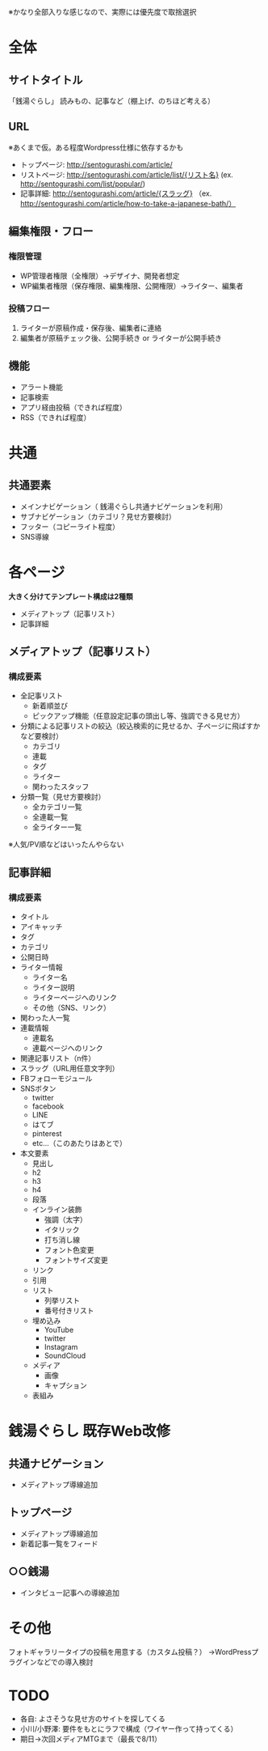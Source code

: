 ※かなり全部入りな感じなので、実際には優先度で取捨選択  
# 全体

## サイトタイトル
「銭湯ぐらし」
読みもの、記事など（棚上げ、のちほど考える）
 
## URL
※あくまで仮。ある程度Wordpress仕様に依存するかも

- トップページ: http://sentogurashi.com/article/
- リストページ: http://sentogurashi.com/article/list/{リスト名} (ex. http://sentogurashi.com/list/popular/)
- 記事詳細: http://sentogurashi.com/article/{スラッグ} （ex. http://sentogurashi.com/article/how-to-take-a-japanese-bath/）

## 編集権限・フロー

### 権限管理
- WP管理者権限（全権限）→デザイナ、開発者想定
- WP編集者権限（保存権限、編集権限、公開権限）→ライター、編集者
 
### 投稿フロー
1. ライターが原稿作成・保存後、編集者に連絡
2. 編集者が原稿チェック後、公開手続き or ライターが公開手続き  
  
## 機能
- アラート機能
- 記事検索
- アプリ経由投稿（できれば程度）
- RSS（できれば程度）

# 共通
##  共通要素
- メインナビゲーション（ 銭湯ぐらし共通ナビゲーションを利用）
- サブナビゲーション（カテゴリ？見せ方要検討）
- フッター（コピーライト程度）
- SNS導線

# 各ページ
**大きく分けてテンプレート構成は2種類**

- メディアトップ（記事リスト）
- 記事詳細

## メディアトップ（記事リスト）
###  構成要素
- 全記事リスト
  - 新着順並び
  - ピックアップ機能（任意設定記事の頭出し等、強調できる見せ方）
- 分類による記事リストの絞込（絞込検索的に見せるか、子ページに飛ばすかなど要検討）
  - カテゴリ
  - 連載
  - タグ
  - ライター
  - 関わったスタッフ
- 分類一覧（見せ方要検討）
  - 全カテゴリ一覧
  - 全連載一覧
  - 全ライター一覧

※人気/PV順などはいったんやらない
 
## 記事詳細

### 構成要素
- タイトル
- アイキャッチ
- タグ
- カテゴリ
- 公開日時
- ライター情報
  - ライター名
  - ライター説明
  - ライターページへのリンク
  - その他（SNS、リンク） 
- 関わった人一覧
- 連載情報
  - 連載名
  - 連載ページへのリンク 
- 関連記事リスト（n件）
- スラッグ（URL用任意文字列）
- FBフォローモジュール
- SNSボタン
  - twitter
  - facebook
  - LINE
  - はてブ
  - pinterest
  - etc...（このあたりはあとで）
- 本文要素
  -  見出し
    - h2
    - h3  
    - h4
  - 段落
  - インライン装飾
    - 強調（太字）
    - イタリック
    - 打ち消し線
    - フォント色変更
    - フォントサイズ変更
  - リンク 
  - 引用
  - リスト
    - 列挙リスト
    - 番号付きリスト 
  - 埋め込み
    - YouTube
    - twitter
    - Instagram
    - SoundCloud
  - メディア
     - 画像
     - キャプション
  - 表組み
 
# 銭湯ぐらし 既存Web改修

## 共通ナビゲーション
- メディアトップ導線追加
## トップページ
- メディアトップ導線追加
- 新着記事一覧をフィード

## ○○銭湯
- インタビュー記事への導線追加

# その他
フォトギャラリータイプの投稿を用意する（カスタム投稿？）
→WordPressプラグインなどでの導入検討

# TODO
- 各自: よさそうな見せ方のサイトを探してくる
- 小川/小野澤: 要件をもとにラフで構成（ワイヤー作って持ってくる）
- 期日→次回メディアMTGまで（最長で8/11）

